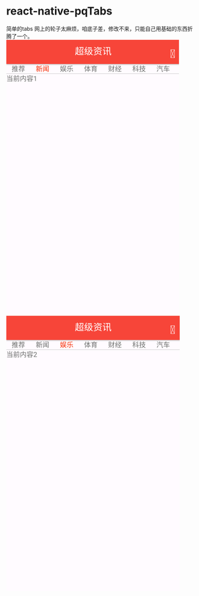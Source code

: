 # react-native-pqTabs
简单的tabs
网上的轮子太麻烦，咱底子差，修改不来，只能自己用基础的东西折腾了一个。
![image](https://github.com/phhui/react-native-pqTabs/blob/master/app/img/a.png)
![image](https://github.com/phhui/react-native-pqTabs/blob/master/app/img/b.png)
